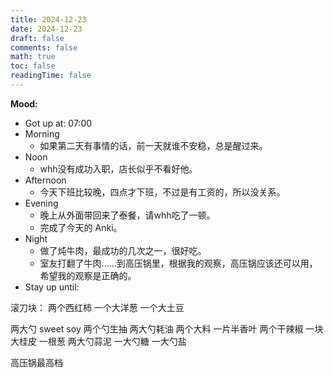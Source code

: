```yaml
---
title: 2024-12-23
date: 2024-12-23
draft: false
comments: false
math: true
toc: false
readingTime: false
---
```


**Mood:**

- Got up at: 07:00
- Morning
	- 如果第二天有事情的话，前一天就谁不安稳，总是醒过来。
- Noon
	- whh没有成功入职，店长似乎不看好他。
- Afternoon
	- 今天下班比较晚，四点才下班，不过是有工资的，所以没关系。
- Evening
	- 晚上从外面带回来了泰餐，请whh吃了一顿。
	- 完成了今天的 Anki。
- Night
	- 做了炖牛肉，最成功的几次之一，很好吃。
	- 室友打翻了牛肉......到高压锅里，根据我的观察，高压锅应该还可以用，希望我的观察是正确的。
- Stay up until: 

滚刀块：
	两个西红柿
	一个大洋葱
	一个大土豆
	
两大勺 sweet soy
两个勺生抽
两大勺耗油
两个大料
一片半香叶
两个干辣椒
一块大桂皮
一根葱
两大勺蒜泥
一大勺糖
一大勺盐

高压锅最高档